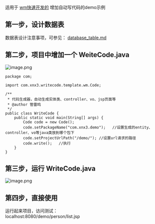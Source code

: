 适用于 [wm快速开发的](http://wm.zvo.cn) 增加自动写代码的demo示例  

## 第一步，设计数据表
数据表设计注意事项，可参见： [database_table.md](database_table.md)

## 第二步，项目中增加一个 WeiteCode.java
![image.png](https://res.zvo.cn/writecode/wm_demo_java_tree.png)   

````
package com;

import com.xnx3.writecode.template.wm.Code;

/**
 * 代码生成器，自动生成实体类、controller、vo、jsp页面等
 * @author 管雷鸣
 */
public class WriteCode {
	public static void main(String[] args) {
		Code code = new Code();
		code.setPackageName("com.xnx3.demo");	//设置生成的entity、controller、vo等java类放到哪个包下
		code.setProjectUrlPath("/demo/"); //设置url请求的路径
		code.write();	//执行
	}
}
````

## 第三步，运行 WriteCode.java

![image.png](https://res.zvo.cn/writecode/wm_demo_writecode_run.gif)   


## 第四步，直接使用
运行起来项目，访问测试：  
localhost:8080/demo/person/list.jsp
